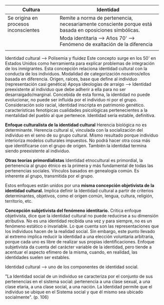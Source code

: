 
| Cultura                              | Identidad                                                                                              |
| ------------------------------------ | ------------------------------------------------------------------------------------------------------ |
| Se origina en procesos inconscientes | Remite a norma de pertenencia, necesariamente consciente porque está basada en oposiciones simbólicas. |
|                                      | Moda identitaria --> Años 70' --> Fenómeno de exaltación de la diferencia                              |
|                                      |                                                                                                        |
Identidad cultural --> Polisemia y fluidez
Este concepto surge en los 50' en Estados Unidos como herramienta para explicar problemas de integración de los inmigrantes.
Esta concepción relaciona identidad cultural con la conducta de los individuos.
Modalidad de categorización nosotros/ellos basada en diferencia.
Origen, raíces, base que define al individuo (representación casi genética)
Apoya ideologías de arraigo --> Identidad preexistente al individuo que debe adherir a ella para no ser desarraigado/marginal.
Concebida de esta forma, la identidad no puede evolucionar, no puede ser influida por el individuo ni por el grupo.
Consideración solo racial, identidad inscripta en patrimonio genético.
	características fenotípicas
	cualidades psicológicas pertenecientes a la mentalidad del pueblo al que pertenece.
Identidad sería estable, definitiva.

**Enfoque culturalista de la identidad cultural**
Herencia biológica no es determinante.
Herencia cultural sí, vinculada con la socialización del individuo en el seno de su grupo cultural.
Mismo resultado porque individuo interioriza modelos culturales impuestos.
No podrá hacer otra cosa más que identificarse con el grupo de origen.
También la identidad termina siendo preexistente al individuo.

**Otras teorías primordialistas**
Identidad etnocultural es primordial, la pertenencia al grupo étnico es la primera y más fundamental de todas las pertenencias sociales.
Vínculos basados en genealogía común.
Es inherente al grupo, transmitida por el grupo.

Estos enfoques están unidos por una **misma concepción objetivista de la identidad cultural.**
Implica definir la Identidad cultural a partir de criterios determinantes, objetivos, como el origen común, lengua, cultura, religión, territorio, etc.

**Concepción subjetivista del fenómeno identitario.**
Critica enfoque objetivista, dice que la identidad cultural no puede reducirse a su dimensión atributiva. No es una identidad recibida una vez y para siempre, no es un fenómeno estático o invariable.
Lo que cuenta son las representaciones que los individuos hacen de la realidad social.
Sin embargo, este punto llevado al extremo implica reducir la identidad a una elección voluntaria arbitraria, porque cada uno es libre de realizar sus propias identificaciones.
Enfoque subjetivista da cuenta del carácter variable de la identidad, pero tiende a acentuar el aspecto efímero de la misma, cuando, en realidad, las identidades suelen ser estables.




Identidad cultural --> uno de los componentes de identidad social.

"La Identidad social de un individuo se caracteriza por el conjunto de sus pertenencias en el sistema social: pertenencia a una clase sexual, a una clase etaria, a una clase social, a una nación. La Identidad permite que el individuo se ubique en el Sistema social y que él mismo sea ubicado socialmente". (p. 106)

